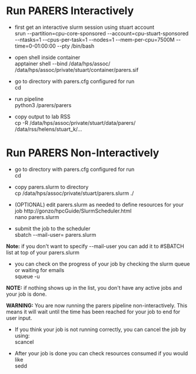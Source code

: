 # Run PARERS Interactively

* first get an interactive slurm session using stuart account  
srun --partition=cpu-core-sponsored --account=cpu-stuart-sponsored --ntasks=1 --cpus-per-task=1 --nodes=1 --mem-per-cpu=7500M --time=0-01:00:00 --pty /bin/bash

* open shell inside container  
apptainer shell --bind /data/hps/assoc/ /data/hps/assoc/private/stuart/container/parers.sif

* go to directory with parers.cfg configured for run  
cd <path>

* run pipeline  
python3 /parers/parers

* copy output to lab RSS  
cp -R /data/hps/assoc/private/stuart/data/parers/<output> /data/rss/helens/stuart_k/...



# Run PARERS Non-Interactively

* go to directory with parers.cfg configured for run  
cd <path>

* copy parers.slurm to directory  
cp /data/hps/assoc/private/stuart/parers.slurm ./

* (OPTIONAL) edit parers.slurm as needed to define resources for your job http://gonzo/hpcGuide/SlurmScheduler.html  
nano parers.slurm

* submit the job to the scheduler  
sbatch --mail-user=<YOUR EMAIL> parers.slurm

__Note:__ if you don't want to specify --mail-user you can add it to #SBATCH list at top of your parers.slurm

* you can check on the progress of your job by checking the slurm queue or waiting for emails  
squeue -u <YOUR USER>

__NOTE:__ if nothing shows up in the list, you don't have any active jobs and your job is done.

__WARNING:__ You are now running the parers pipeline non-interactively. This means it will wait until the time has been reached for your job to end for user input.  
* If you think your job is not running correctly, you can cancel the job by using:  
scancel <jobID>

* After your job is done you can check resources consumed if you would like  
sedd <jobID>